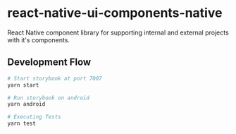 # react-native-ui-components-native
React Native component library for supporting internal and external projects with it's components.
## Development Flow

```bash
# Start storybook at port 7007
yarn start

# Run storybook on android
yarn android

# Executing Tests
yarn test

```